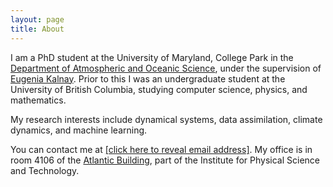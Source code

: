 ```yaml
---
layout: page
title: About
---
```


I am a PhD student at the University of Maryland, College Park in the <a href="https://www.atmos.umd.edu/">Department of Atmospheric and Oceanic Science</a>, under the supervision of <a href="http://www.atmos.umd.edu/~ekalnay/">Eugenia Kalnay</a>. Prior to this I was an undergraduate student at the University of British Columbia, studying computer science, physics, and mathematics.

My research interests include dynamical systems, data assimilation, climate dynamics, and machine learning.

You can contact me at <a href="http://www.google.com/recaptcha/mailhide/d?k=01wdI1TNx7y_plT6RZB8pIUQ==&amp;c=y9h2L02zCq1HdVKmomXkV0gP-htk0BBh-9Y4Egw4eo8=" onclick="window.open('http://www.google.com/recaptcha/mailhide/d?k\x3d01wdI1TNx7y_plT6RZB8pIUQ\x3d\x3d\x26c\x3dy9h2L02zCq1HdVKmomXkV0gP-htk0BBh-9Y4Egw4eo8\x3d', '', 'toolbar=0,scrollbars=0,location=0,statusbar=0,menubar=0,resizable=0,width=500,height=300'); return false;" title="Reveal this e-mail address">[click here to reveal email address]</a>. My office is in room 4106 of the <a href="https://www.google.com/maps/place/Atlantic+Building/@38.9910024,-76.9447471,17z/data=!3m1!4b1!4m5!3m4!1s0x89b7c6988b6256cf:0x3c2cb8d40a8d59c8!8m2!3d38.9909983!4d-76.9425531">Atlantic Building</a>, part of the Institute for Physical Science and Technology.
